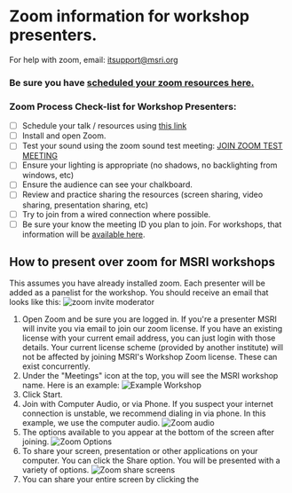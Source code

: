 # Zoom information for workshop presenters. 
For help with zoom, email: itsupport@msri.org 

### Be sure you have [scheduled your zoom resources here.](https://docs.google.com/forms/d/e/1FAIpQLSe_Tp18HFLuT4Mu6-FUYzb3Z4W8T2bXG-JNx0Yy6D3q-Ck5yw/viewform) 

### Zoom Process Check-list for Workshop Presenters:
- [ ] Schedule your talk / resources using [this link](https://docs.google.com/forms/d/e/1FAIpQLSe_Tp18HFLuT4Mu6-FUYzb3Z4W8T2bXG-JNx0Yy6D3q-Ck5yw/viewform)
- [ ] Install and open Zoom. 
- [ ] Test your sound using the zoom sound test meeting: [JOIN ZOOM TEST MEETING](https://zoom.us/test)
- [ ] Ensure your lighting is appropriate (no shadows, no backlighting from windows, etc)
- [ ] Ensure the audience can see your chalkboard. 
- [ ] Review and practice sharing the resources (screen sharing, video sharing, presentation sharing, etc)
- [ ] Try to join from a wired connection where possible. 
- [ ] Be sure your know the meeting ID you plan to join. For workshops, that information will be [available here](https://www.msri.org/web/msri/scientific/workshops).

## How to present over zoom for MSRI workshops
This assumes you have already installed zoom. Each presenter will be added as a panelist for the workshop. You should receive an email that looks like this: ![zoom invite moderator](https://s3-us-west-1.amazonaws.com/msri.org/computing/zoom-moderator-invite.PNG)
1. Open Zoom and be sure you are logged in. If you're a presenter MSRI will invite you via email to join our zoom license. If you have an existing license with your current email address, you can just login with those details. Your current license scheme (provided by another institute) will not be affected by joining MSRI's Workshop Zoom license. These can exist concurrently.
1. Under the "Meetings" icon at the top, you will see the MSRI workshop name. Here is an example: ![Example Workshop](https://s3-us-west-1.amazonaws.com/msri.org/computing/zoom-workshop-upcoming.PNG)
1. Click Start. 
1. Join with Computer Audio, or via Phone. If you suspect your internet connection is unstable, we recommend dialing in via phone. In this example, we use the computer audio. ![Zoom audio](https://s3-us-west-1.amazonaws.com/msri.org/computing/zoom-workshop-audio-Capture.PNG)
1. The options available to you appear at the bottom of the screen after joining. ![Zoom Options](https://s3-us-west-1.amazonaws.com/msri.org/computing/zoom-options-bottom-screen-Capture.PNG)
1. To share your screen, presentation or other applications on your computer. You can click the Share option. You will be presented with a variety of options. 
![Zoom share screens](https://s3-us-west-1.amazonaws.com/msri.org/computing/zoom-share-screen-Capture.PNG)
1. You can share your entire screen by clicking the 
